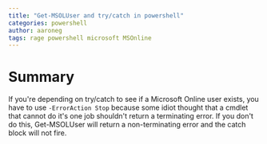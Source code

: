 ```yaml
---
title: "Get-MSOLUser and try/catch in powershell"
categories: powershell
author: aaroneg
tags: rage powershell microsoft MSOnline
---
```

# Summary
If you're depending on try/catch to see if a Microsoft Online user exists, you have to use `-ErrorAction Stop` because some idiot thought that a cmdlet that cannot do it's one job shouldn't return a terminating error. If you don't do this, Get-MSOLUser will return a non-terminating error and the catch block will not fire.


